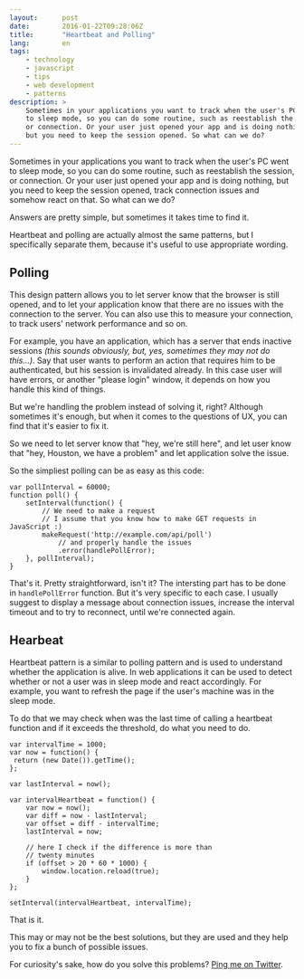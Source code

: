 ```yaml
---
layout:      post
date:        2016-01-22T09:28:06Z
title:       "Heartbeat and Polling"
lang:        en
tags:
    - technology
    - javascript
    - tips
    - web development
    - patterns
description: >
    Sometimes in your applications you want to track when the user's PC went
    to sleep mode, so you can do some routine, such as reestablish the session,
    or connection. Or your user just opened your app and is doing nothing,
    but you need to keep the session opened. So what can we do?
---
```

Sometimes in your applications you want to track when the user's PC went to sleep mode, so you can do some routine, such as reestablish the session, or connection. Or your user just opened your app and is doing nothing, but you need to keep the session opened, track connection issues and somehow react on that. So what can we do?

Answers are pretty simple, but sometimes it takes time to find it.

Heartbeat and polling are actually almost the same patterns, but I specifically separate them, because it's useful to use appropriate wording.

## Polling

This design pattern allows you to let server know that the browser is still opened, and to let your application know that there are no issues with the connection to the server. You can also use this to measure your connection, to track users' network performance and so on.

For example, you have an application, which has a server that ends inactive sessions *(this sounds obviously, but, yes, sometimes they may not do this...)*. Say that user wants to perform an action that requires him to be authenticated, but his session is invalidated already. In this case user will have errors, or another "please login" window, it depends on how you handle this kind of things.

But we're handling the problem instead of solving it, right? Although sometimes it's enough, but when it comes to the questions of UX, you can find that it's easier to fix it.

So we need to let server know that "hey, we're still here", and let user know that "hey, Houston, we have a problem" and let application solve the issue.

So the simpliest polling can be as easy as this code:

```
var pollInterval = 60000;
function poll() {
    setInterval(function() {
        // We need to make a request
        // I assume that you know how to make GET requests in JavaScript :)
        makeRequest('http://example.com/api/poll')
            // and properly handle the issues
            .error(handlePollError);
    }, pollInterval);
}
```

That's it. Pretty straightforward, isn't it? The intersting part has to be done in `handlePollError` function. But it's very specific to each case. I usually suggest to display a message about connection issues, increase the interval timeout and to try to reconnect, until we're connected again.

## Hearbeat

Heartbeat pattern is a similar to polling pattern and is used to understand whether the application is alive. In web applications it can be used to detect whether or not a user was in sleep mode and react accordingly. For example, you want to refresh the page if the user's machine was in the sleep mode.

To do that we may check when was the last time of calling a heartbeat function and if it exceeds the threshold, do what you need to do.

```
var intervalTime = 1000;
var now = function() {
 return (new Date()).getTime();
};

var lastInterval = now();

var intervalHeartbeat = function() {
    var now = now();
    var diff = now - lastInterval;
    var offset = diff - intervalTime;
    lastInterval = now;

    // here I check if the difference is more than
    // twenty minutes
    if (offset > 20 * 60 * 1000) {
        window.location.reload(true);
    }
};

setInterval(intervalHeartbeat, intervalTime);
```

That is it.

This may or may not be the best solutions, but they are used and they help you to fix a bunch of possible issues.

For curiosity's sake, how do you solve this problems? [Ping me on Twitter][twitter].

[twitter]: http://twitter.com/kuzzmi
